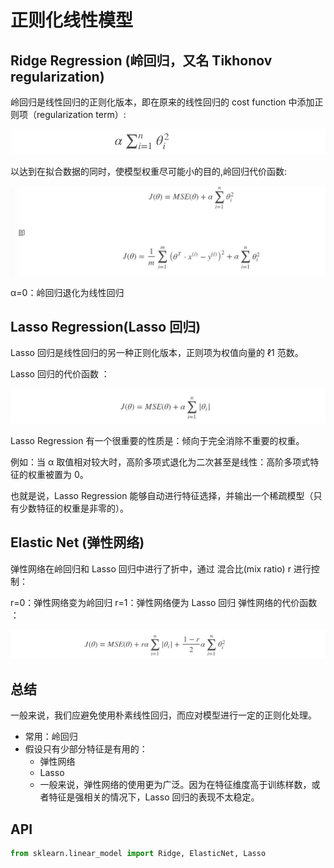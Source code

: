 # 正则化线性模型

## Ridge Regression (岭回归，又名 Tikhonov regularization)

岭回归是线性回归的正则化版本，即在原来的线性回归的 cost function 中添加正则项（regularization term）:

![image](../images/linear/岭回归模型1.png)

以达到在拟合数据的同时，使模型权重尽可能小的目的,岭回归代价函数:

![image](../images/linear/岭回归模型2.png)

α=0：岭回归退化为线性回归

## Lasso Regression(Lasso 回归)

Lasso 回归是线性回归的另一种正则化版本，正则项为权值向量的 ℓ1 范数。

Lasso 回归的代价函数 ：

![image](../images/linear/lasso回归1.png)

Lasso Regression 有一个很重要的性质是：倾向于完全消除不重要的权重。

例如：当 α 取值相对较大时，高阶多项式退化为二次甚至是线性：高阶多项式特征的权重被置为 0。

也就是说，Lasso Regression 能够自动进行特征选择，并输出一个稀疏模型（只有少数特征的权重是非零的）。

## Elastic Net (弹性网络)

弹性网络在岭回归和 Lasso 回归中进行了折中，通过 混合比(mix ratio) r 进行控制：

r=0：弹性网络变为岭回归
r=1：弹性网络便为 Lasso 回归
弹性网络的代价函数 ：

![image](../images/linear/elastic_net.png)

## 总结

一般来说，我们应避免使用朴素线性回归，而应对模型进行一定的正则化处理。

- 常用：岭回归
- 假设只有少部分特征是有用的：
  - 弹性网络
  - Lasso
  - 一般来说，弹性网络的使用更为广泛。因为在特征维度高于训练样数，或者特征是强相关的情况下，Lasso 回归的表现不太稳定。

## API

```python
from sklearn.linear_model import Ridge, ElasticNet, Lasso
```
